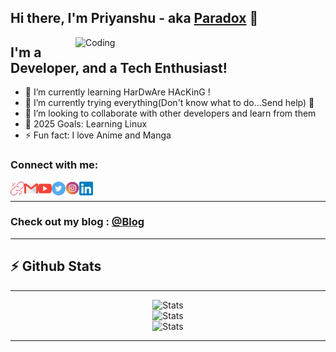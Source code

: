 ## Hi there, I'm Priyanshu - aka [Paradox][website] 👋

<img align="right" alt="Coding" width="400" src="https://i.pinimg.com/originals/e4/26/70/e426702edf874b181aced1e2fa5c6cde.gif">

## I'm a Developer, and a Tech Enthusiast!

- 🔭 I’m currently learning HarDwAre HAcKinG !
- 🌱 I’m currently trying everything(Don't know what to do...Send help) 🙂
- 👯 I’m looking to collaborate with other developers and learn from them
- 🥅 2025 Goals: Learning Linux
- ⚡ Fun fact: I love Anime and Manga

### Connect with me:

[<img align="left" alt="Paradox | website" width="22px" src="https://raw.githubusercontent.com/ParadoxPD/ParadoxPD/master/assets/link.svg" />][website]
[<img align="left" alt="Contact me" width="22px" src="https://raw.githubusercontent.com/ParadoxPD/ParadoxPD/master/assets/gmail.svg" />][gmail]
[<img align="left" alt="paradox | YouTube" width="22px" src="https://raw.githubusercontent.com/ParadoxPD/ParadoxPD/master/assets/youtube.svg" />][youtube]
[<img align="left" alt="paradox | Twitter" width="22px" src="https://raw.githubusercontent.com/ParadoxPD/ParadoxPD/master/assets/twitter.svg" />][twitter]
[<img align="left" alt="paradox | Instagram" width="22px" src="https://raw.githubusercontent.com/ParadoxPD/ParadoxPD/master/assets/instagram.svg" />][instagram]
[<img align="left" alt="paradox | LinkedIn" width="22px" src="https://raw.githubusercontent.com/ParadoxPD/ParadoxPD/master/assets/linkedin.svg" />][linkedin]

<br />

---
### Check out my blog : [@**Blog**][blog]

---

## :zap: Github Stats

---

<div align="center">
  <img alt="Stats" width="50%" src="https://github-readme-stats.vercel.app/api?username=ParadoxPD&theme=tokyonight&show_icons=true&hide_border=false&count_private=true"/>
  <br/>
  <img alt="Stats" width="50%" src="https://github-readme-streak-stats-psi-gules.vercel.app/?user=ParadoxPD&theme=tokyonight&hide_border=false"/>
  <br/>
  <img alt="Stats" width="50%" src="https://github-readme-stats.vercel.app/api/top-langs/?username=ParadoxPD&theme=tokyonight&show_icons=true&hide_border=false&layout=compact"/>
</div>

---



[website]: https://github.com/ParadoxPD
[blog]:  https://dev.to/paradoxpd
[gmail]: mailto:ask.priyanshu@gmail.com
[twitter]: https://twitter.com/Priyanshudas007
[instagram]: https://www.instagram.com/paradox.pd.tech?igsh=NG9xOGthZ2VocjVo
[youtube]: https://youtube.com/@paradoxpdtech?si=xKjQS06ypa0mVyH3
[linkedin]: https://www.linkedin.com/in/priyanshu-das-8b7282214/
